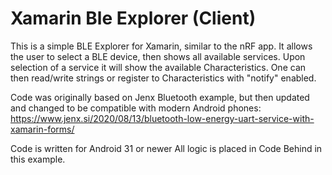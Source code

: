 # Xamarin Ble Explorer (Client)
This is a simple BLE Explorer for Xamarin, similar to the nRF app. It allows the user to select a BLE device, then shows all available services. Upon selection of a service it will show the available Characteristics. One can then read/write strings or register to Characteristics with "notify" enabled.

Code was originally based on Jenx Bluetooth example, but then updated and changed to be compatible with modern Android phones:
https://www.jenx.si/2020/08/13/bluetooth-low-energy-uart-service-with-xamarin-forms/

Code is written for Android 31 or newer
All logic is placed in Code Behind in this example.
